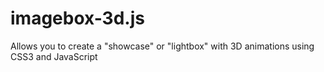 imagebox-3d.js
==============

Allows you to create a "showcase" or "lightbox" with 3D animations using CSS3 and JavaScript
